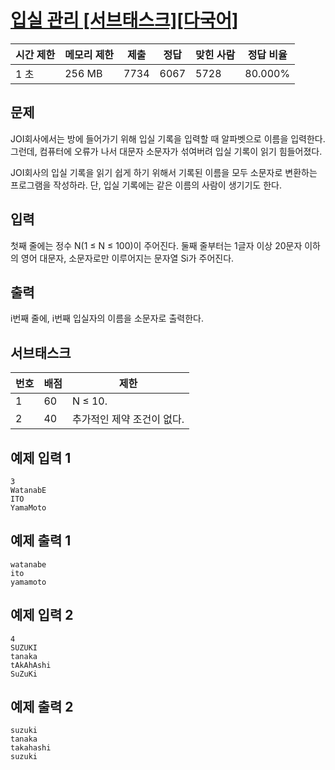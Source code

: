 # [입실 관리 [서브태스크][다국어]](https://www.acmicpc.net/problem/5524)

| 시간 제한 | 메모리 제한 | 제출 | 정답 | 맞힌 사람 | 정답 비율 |
| --- | --- | --- | --- | --- | --- |
| 1 초 | 256 MB | 7734 | 6067 | 5728 | 80.000% |

## 문제

JOI회사에서는 방에 들어가기 위해 입실 기록을 입력할 때 알파벳으로 이름을 입력한다. 그런데, 컴퓨터에 오류가 나서 대문자 소문자가 섞여버려 입실 기록이 읽기 힘들어졌다.

JOI회사의 입실 기록을 읽기 쉽게 하기 위해서 기록된 이름을 모두 소문자로 변환하는 프로그램을 작성하라. 단, 입실 기록에는 같은 이름의 사람이 생기기도 한다.

## 입력

첫째 줄에는 정수 N(1 ≤ N ≤ 100)이 주어진다. 둘째 줄부터는 1글자 이상 20문자 이하의 영어 대문자, 소문자로만 이루어지는 문자열 Si가 주어진다.

## 출력

i번째 줄에, i번째 입실자의 이름을 소문자로 출력한다.

## 서브태스크

| 번호 | 배점 | 제한 |
| --- | --- | --- |
| 1 | 60 | N ≤ 10. |
| 2 | 40 | 추가적인 제약 조건이 없다. |

## 예제 입력 1

```
3
WatanabE
ITO
YamaMoto

```

## 예제 출력 1

```
watanabe
ito
yamamoto

```

## 예제 입력 2

```
4
SUZUKI
tanaka
tAkAhAshi
SuZuKi

```

## 예제 출력 2

```
suzuki
tanaka
takahashi
suzuki
```
